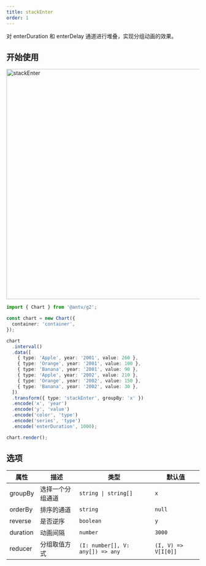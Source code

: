 ```yaml
---
title: stackEnter
order: 1
---
```


对 enterDuration 和 enterDelay 通道进行堆叠，实现分组动画的效果。

## 开始使用

<img alt="stackEnter" src="https://gw.alipayobjects.com/zos/raptor/1668659773138/stackenter.gif" width="600" />

```ts
import { Chart } from '@antv/g2';

const chart = new Chart({
  container: 'container',
});

chart
  .interval()
  .data([
    { type: 'Apple', year: '2001', value: 260 },
    { type: 'Orange', year: '2001', value: 100 },
    { type: 'Banana', year: '2001', value: 90 },
    { type: 'Apple', year: '2002', value: 210 },
    { type: 'Orange', year: '2002', value: 150 },
    { type: 'Banana', year: '2002', value: 30 },
  ])
  .transform({ type: 'stackEnter', groupBy: 'x' })
  .encode('x', 'year')
  .encode('y', 'value')
  .encode('color', 'type')
  .encode('series', 'type')
  .encode('enterDuration', 1000);

chart.render();
```

## 选项

| 属性               | 描述                                           | 类型                               | 默认值                 |
|-------------------|------------------------------------------------|-----------------------------------|-----------------------|
| groupBy           | 选择一个分组通道                                  | `string \| string[]`              | `x`                   |
| orderBy           | 排序的通道                                       | `string`                          | `null`                |  
| reverse           | 是否逆序                                         | `boolean`                         | `y`                   |
| duration          | 动画间隔                                         | `number`                          | `3000`                |
| reducer           | 分组取值方式                                     | `(I: number[], V: any[]) => any`   | `(I, V) => V[I[0]]`   |
